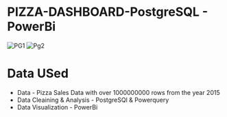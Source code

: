 # PIZZA-DASHBOARD-PostgreSQL - PowerBi
![PG1](https://github.com/Nithin9910/Pizza-Sales/assets/108409734/02365a07-4c8f-41c1-bf53-65d8af5ccd82)
![Pg2](https://github.com/Nithin9910/Pizza-Sales/assets/108409734/bfdfe9b6-1842-45f1-a307-a7997deeb0f6)

# Data USed
+ Data - Pizza Sales Data with over 1000000000 rows from the year 2015
+ Data Cleaining & Analysis - PostgreSQl & Powerquery
+ Data Visualization - PowerBi
